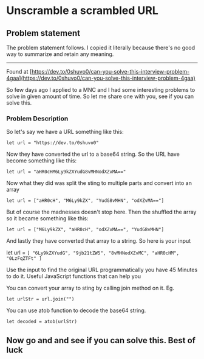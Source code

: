 # Unscramble a scrambled URL

## Problem statement

The problem statement follows.
I copied it literally because there's no good way to summarize and retain
any meaning.

---

Found at [https://dev.to/0shuvo0/can-you-solve-this-interview-problem-4gaa](https://dev.to/0shuvo0/can-you-solve-this-interview-problem-4gaa)

So few days ago I applied to a MNC and I had some interesting problems to
solve in given amount of time.
So let me share one with you, see if you can solve this.

### Problem Description

So let's say we have a URL something like this:
```
let url = "https://dev.to/0shuvo0"
```
Now they have converted the url to a base64 string.
So the URL have become something like this:
```
let url = "aHR0cHM6Ly9kZXYudG8vMHNodXZvMA=="
```
Now what they did was split the sting to multiple parts and convert into an array
```
let url = ["aHR0cH", "M6Ly9kZX", "YudG8vMHN", "odXZvMA=="]
```
But of course the madnesses doesn't stop here. Then the shuffled the array so it became something like this:
```
let url = ["M6Ly9kZX", "aHR0cH", "odXZvMA==", "YudG8vMHN"]
```
And lastly they have converted that array to a string.
So here is your input

let url = `[ "6Ly9kZXYudG", "9jb21tZW5", "8vMHNodXZvMC", "aHR0cHM", "0LzFqZTFt" ]`

Use the input to find the original URL programmatically you have 45 Minutes to do it.
Useful JavaScript functions that can help you

You can convert your array to sting by calling join method on it. Eg.
```
let urlStr = url.join("")
```

You can use atob function to decode the base64 string.

```
let decoded = atob(urlStr)
```

Now go and and see if you can solve this. Best of luck 
---
